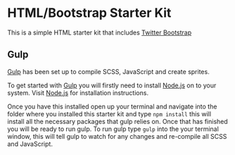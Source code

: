 HTML/Bootstrap Starter Kit
=================

This is a simple HTML starter kit that includes [Twitter Bootstrap](http://getbootstrap.com)

## Gulp
[Gulp](http://gulpjs.com) has been set up to compile SCSS, JavaScript and create sprites.

To get started with [Gulp](http://gulpjs.com) you will firstly need to install [Node.js](http://nodejs.org/download/)
on to your system. Visit [Node.js](http://nodejs.org/download/) for installation instructions.

Once you have this installed open up your terminal and navigate into the folder where you installed this starter
kit and type ```npm install``` this will install all the necessary packages that gulp relies on. Once that has finished you will be ready to run gulp.
To run gulp type ```gulp``` into the your terminal window, this will tell gulp to watch for any changes and re-compile all SCSS and JavaScript.
